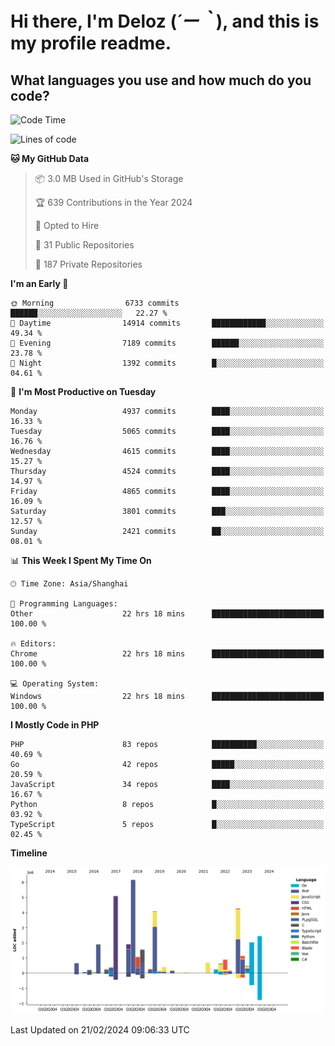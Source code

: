 # **Hi there, I'm Deloz (*´ー｀*), and this is my profile readme.**

## **What languages you use and how much do you code?**

<!--START_SECTION:waka-->
![Code Time](http://img.shields.io/badge/Code%20Time-3%2C345%20hrs%2012%20mins-blue)

![Lines of code](https://img.shields.io/badge/From%20Hello%20World%20I%27ve%20Written-37.4%20million%20lines%20of%20code-blue)

**🐱 My GitHub Data** 

> 📦 3.0 MB Used in GitHub's Storage 
 > 
> 🏆 639 Contributions in the Year 2024
 > 
> 💼 Opted to Hire
 > 
> 📜 31 Public Repositories 
 > 
> 🔑 187 Private Repositories 
 > 
**I'm an Early 🐤** 

```text
🌞 Morning                6733 commits        ██████░░░░░░░░░░░░░░░░░░░   22.27 % 
🌆 Daytime                14914 commits       ████████████░░░░░░░░░░░░░   49.34 % 
🌃 Evening                7189 commits        ██████░░░░░░░░░░░░░░░░░░░   23.78 % 
🌙 Night                  1392 commits        █░░░░░░░░░░░░░░░░░░░░░░░░   04.61 % 
```
📅 **I'm Most Productive on Tuesday** 

```text
Monday                   4937 commits        ████░░░░░░░░░░░░░░░░░░░░░   16.33 % 
Tuesday                  5065 commits        ████░░░░░░░░░░░░░░░░░░░░░   16.76 % 
Wednesday                4615 commits        ████░░░░░░░░░░░░░░░░░░░░░   15.27 % 
Thursday                 4524 commits        ████░░░░░░░░░░░░░░░░░░░░░   14.97 % 
Friday                   4865 commits        ████░░░░░░░░░░░░░░░░░░░░░   16.09 % 
Saturday                 3801 commits        ███░░░░░░░░░░░░░░░░░░░░░░   12.57 % 
Sunday                   2421 commits        ██░░░░░░░░░░░░░░░░░░░░░░░   08.01 % 
```


📊 **This Week I Spent My Time On** 

```text
🕑︎ Time Zone: Asia/Shanghai

💬 Programming Languages: 
Other                    22 hrs 18 mins      █████████████████████████   100.00 % 

🔥 Editors: 
Chrome                   22 hrs 18 mins      █████████████████████████   100.00 % 

💻 Operating System: 
Windows                  22 hrs 18 mins      █████████████████████████   100.00 % 
```

**I Mostly Code in PHP** 

```text
PHP                      83 repos            ██████████░░░░░░░░░░░░░░░   40.69 % 
Go                       42 repos            █████░░░░░░░░░░░░░░░░░░░░   20.59 % 
JavaScript               34 repos            ████░░░░░░░░░░░░░░░░░░░░░   16.67 % 
Python                   8 repos             █░░░░░░░░░░░░░░░░░░░░░░░░   03.92 % 
TypeScript               5 repos             █░░░░░░░░░░░░░░░░░░░░░░░░   02.45 % 
```



**Timeline**

![Lines of Code chart](https://raw.githubusercontent.com/deloz/deloz/main/assets/bar_graph.png)


 Last Updated on 21/02/2024 09:06:33 UTC
<!--END_SECTION:waka-->
